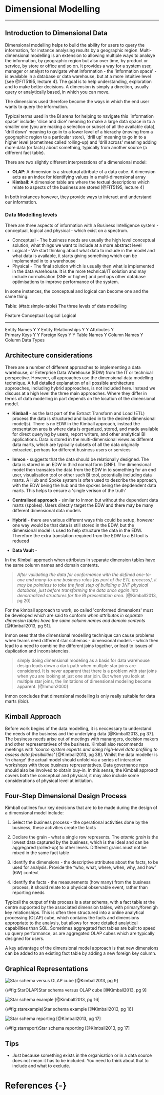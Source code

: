 # Dimensional Modelling
***

## Introduction to Dimensional Data

Dimensional modelling helps to build the ability for users to query the information, for instance analysing results by a geographic region.  Multi-dimensional modelling is an extension to allowing multiple ways to analsye the information, by geographic region but also over time, by product or service, by store or office and so on. It provides a way for a system user, manager or analyst to navigate what information - the 'information space' - is available in a database or data warehouse, but at a more intuitive level [see @FIT5195, lecture 4].  The goal is to help understanding, exploration and to make better decisions.   A dimension is simply a direction, usually query or analytically based, in which you can move.  

The dimensions used therefore become the ways in which the end user wants to query the information.

Typical terms used in the BI arena for helping to navigate this 'information space' include; 'slice and dice' meaning to make a large data space in to a smaller one (you are making a selection or subset of all the available data), 'drill down' meaning to go in to a lower level of a hierachy (moving from a geographic region to a particular store), 'drill up' meaning to go in to a higher level (sometimes called rolling-up) and 'drill across' meaning adding more data (or facts) about something, typically from another source (a different fact table).

There are two slightly different interpretations of a dimensional model:

* **OLAP**: A dimension is a structural attribute of a data cube.  A dimension acts as an index for identifying values in a multi-dimensional array
* **Kimball**:  A dimension table are where the textual descriptions which relate to aspects of the business are stored 
[@FIT5195, lecture 4]

In both instances however, they provide ways to interact and understand our information.

### Data Modelling levels

There are three aspects of information with a Business Intelligence system - conceptual, logical and physical - which exist on a spectrum.  

* Conceptual - The business needs are usually the high level conceptual solution, what things we want to include at a more abstract level
* Logical - We start thinking about what data to include in the model and what data is available, it starts giving something which can be implemented in to a warehouse
* Physical - The final solution which is usually then what is implemented in the data warehouse. It is the more technical/IT solution and may include normalisation (3NF or higher) and perhaps other database optimisations to improve performance of the system.

In some instances, the conceptual and logical can become one and the same thing.    

Table: (\#tab:simple-table) The three levels of data modelling

Feature                Conceptual    Logical    Logical   
--------              ------------  ---------  ---------
Entity Names	             Y            Y
Entity Relationships	     Y            Y
Attributes	 	                          Y          
Primary Keys	 	                        Y          Y
Foreign Keys	 	                        Y          Y 
Table Names	 	 	                                   Y
Column Names	 	 	                                 Y
Column Data Types      

## Architecture considerations

There are a number of different approaches to implementing a data warehouse, or Enterprise Data Warehouse (EDW) from the IT or technical perspective.  However, all approaches use the dimensional data modelling technique.  A full detailed explanation of all possible architecture approaches, including hybrid approaches, is not included here.  Instead we discuss at a high level the three main approaches. Where they differ in terms of data modelling in part depends on the location of the dimensional model.

* **Kimball** - as the last part of the Extract Transform and Load (ETL) process the data is structured and loaded in to the desired dimensional model(s).  There is no EDW in the Kimball approach, instead the presentation area is where data is organized, stored, and made available for direct querying by users, report writers, and other analytical BI applications.  Data is stored in the multi-dimensional views as different data marts, which are typically subsets of all the data originally extracted, perhaps for different business users or services 

* **Inmon** -  suggests that the data should be relationally designed.  The data is stored in an EDW in third normal form (3NF).  The dimensional model then transates the data from the EDW in to something for an end user, visualisation tool or other such BI tool, potentially including data marts. A Hub and Spoke system is often used to describe the approach, with the EDW being the hub and the spokes being the depdendent data marts.  This helps to ensure a 'single verison of the truth'

* **Centralised approach** - similar to Inmon but without the dependent data marts (spokes).  Users directly target the EDW and there may be many different dimensional data models

* **Hybrid** - there are various different ways this could be setup, however one way would be that data is still stored in the EDW, but the dimensional model is used to help structure the data in the EDW.  Therefore the extra translation required from the EDW to a BI tool is reduced

* **Data Vault** - 


In the Kimball approach when attributes in separate dimension tables have the same column names and domain contents. 

> _After validating the data for conformance with the defined one-to-one and many-to-one business rules [as part of the ETL processs], it may be pointless to
take the final step of building a 3NF physical database, just before transforming the data once again into denormalized structures for the BI presentation area._
[@Kimball2013, pg 20]

For the kimball approach to work, so called 'conformed dimensions' must be developed which are said to conform _when attributes in separate dimension tables have the same column names and domain contents_ [@Kimball2013, pg 51].  

Inmon sees that the dimensional modelling technique can cause problems when teams need different star schemas - dimensional models - which then lead to a need to combine the different joins together, or lead to issues of duplication and inconsistencies.  

> simply doing dimensional modeling as a basis for data warehouse design leads down a dark path when multiple star joins are considered. It is never apparent that there is 
a problem with star joins when you are looking at just one star join. But when you look at multiple star joins, the limitations of dimensional modeling become apparent. 
[@Inmon2000]

Inmon concludes that dimensional modelling is only really suitable for data marts (ibid).

## Kimball Approach

Before work begins of the data modelling, it is neccessary to understand the needs of the business and the underlying data [@Kimball2013, pg 37].  The business needs arise out of meetings with manangers, decision makers and other representatives of the business.  Kimball also recommends meetings with _'source system experts and doing high-level
data profiling to assess data feasibilities'_ [@Kimball2013, pg 38].  Whilst the data modeller is 'in charge' the actual model should unfold via a series of interactive workshops with those business representatives.  Data governance reps should also be involved to obtain buy-in.  In this sense, the Kimball approach covers both the conceptual and physical, it may also include some considerations of physical level at initiation.

## Four-Step Dimensional Design Process

Kimball outlines four key decisions that are to be made during the design of a dimensional model include:

1. Select the business process - the operational activities done by the business, these activities create the facts

2. Declare the grain - what a single row represents.  The _atomic grain_ is the lowest data captured by the business, which is the ideal and can be aggregared (rolled-up) to other levels.  Different grains must not be mixed in the same fact table


3. Identify the dimensions - the descriptive attributes about the facts, to be used for analysis.  Provide the “who, what, where, when, why, and how” (6W) context 

4. Identify the facts - the measurements (how many) from the business process, it should relate to a physical observable event, rather than reporting needs

Typicall the output of this process is a star schema, with a fact table at the centre supported by the associated dimension tables, with primary/forenigh key relationships.  This is often then structured into a online analytical processing (OLAP) cube, which contains the facts and dimensions appropriate to the analysis, but allows for more detailed analytical capabilities than SQL.  Sometimes aggregated fact tables are built to speed up query performance, as are aggregated OLAP cubes which are typically designed for users.

A key advantage of the dimensional model approach is that new dimensions can be added to an existing fact table by adding a new foreign key column. 

## Graphical Representations

<div class="figure">
<img src="images/StarAndOLAP.png" alt="Star schema versus OLAP cube [@Kimball2013, pg 9]"  />
<p class="caption">(\#fig:StarOLAP)Star schema versus OLAP cube [@Kimball2013, pg 9]</p>
</div>

<div class="figure">
<img src="images/FactWithDims.png" alt="Star schema example [@Kimball2013, pg 16]"  />
<p class="caption">(\#fig:starexample)Star schema example [@Kimball2013, pg 16]</p>
</div>

<div class="figure">
<img src="images/FactWithDimsReport.png" alt="Star schema reporting [@Kimball2013, pg 17]"  />
<p class="caption">(\#fig:starreport)Star schema reporting [@Kimball2013, pg 17]</p>
</div>



## Tips

* Just because something exists in the organisation or in a data source does not mean it has to be included.  You need to think about that to include and what to exclude.

# References {-}
